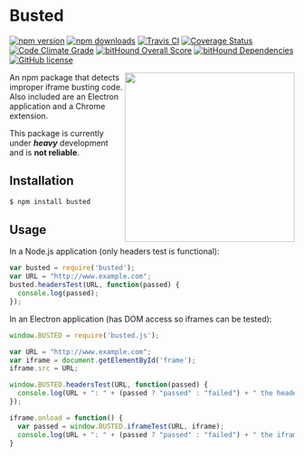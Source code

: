 # Busted
[![npm version](https://img.shields.io/npm/v/busted.svg)](https://www.npmjs.org/package/busted)
[![npm downloads](https://img.shields.io/npm/dt/busted.svg)](https://www.npmjs.org/package/busted)
[![Travis CI](https://travis-ci.org/nathanchapman/busted.svg)](https://travis-ci.org/nathanchapman/busted)
[![Coverage Status](https://coveralls.io/repos/github/nathanchapman/busted/badge.svg?branch=master)](https://coveralls.io/github/nathanchapman/busted?branch=master)
[![Code Climate Grade](https://codeclimate.com/github/nathanchapman/busted/badges/gpa.svg)](https://codeclimate.com/github/nathanchapman/busted)
[![bitHound Overall Score](https://www.bithound.io/github/nathanchapman/busted/badges/score.svg)](https://www.bithound.io/github/nathanchapman/busted)
[![bitHound Dependencies](https://www.bithound.io/github/nathanchapman/busted/badges/dependencies.svg)](https://www.bithound.io/github/nathanchapman/busted/master/dependencies/npm)
[![GitHub license](https://img.shields.io/github/license/nathanchapman/busted.svg)](https://github.com/nathanchapman/busted/blob/master/LICENSE)

<img align="right" width="300" src="http://www.dafont.com/forum/attach/orig/5/5/554705.png">

An npm package that detects improper iframe busting code. Also included are an Electron application and a Chrome extension.

This package is currently under **_heavy_** development and is **not reliable**.


## Installation
```sh
$ npm install busted
```

## Usage
In a Node.js application (only headers test is functional):
```javascript
var busted = require('busted');
var URL = "http://www.example.com";
busted.headersTest(URL, function(passed) {
  console.log(passed);
});
```

In an Electron application (has DOM access so iframes can be tested):
```javascript
window.BUSTED = require('busted.js');

var URL = "http://www.example.com";
var iframe = document.getElementById('frame');
iframe.src = URL;

window.BUSTED.headersTest(URL, function(passed) { 
  console.log(URL + ": " + (passed ? "passed" : "failed") + " the headers test.");
});

iframe.onload = function() {
  var passed = window.BUSTED.iframeTest(URL, iframe);
  console.log(URL + ": " + (passed ? "passed" : "failed") + " the iframe test.");
}
```
